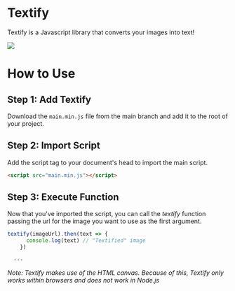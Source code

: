 # Textify
Textify is a Javascript library that converts your images into text!

<image src="https://github.com/lukemccrea/Textify/blob/main/documentation/textifyExample.png?raw=true">

# How to Use

## Step 1: Add Textify
      
Download the `main.min.js` file from the main branch and add it to the root of your project.

## Step 2: Import Script

Add the script tag to your document's head to import the main script.
```html
<script src="main.min.js"></script>
```

## Step 3: Execute Function

Now that you've imported the script, you can call the *textify* function passing the url for the image you want to use as the first argument.

```javascript
textify(imageUrl).then(text => {
      console.log(text) // "Textified" image
    })
```
     
      ---
*Note: Textify makes use of the HTML canvas. Because of this, Textify only works within browsers and does not work in Node.js*
